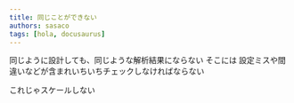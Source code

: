 ```yaml
---
title: 同じことができない
authors: sasaco
tags: [hola, docusaurus]
---
```


同じように設計しても、同じような解析結果にならない そこには
設定ミスや間違いなどが含まれいちいちチェックしなければならない

これじゃスケールしない
